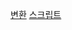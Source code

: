 [변환](https://video-converter.com/ko/)
[스크립트](https://downsub.com/?url=https%3A%2F%2Fwww.youtube.com%2Fwatch%3Fv%3DYV0qRwAIFGs)

